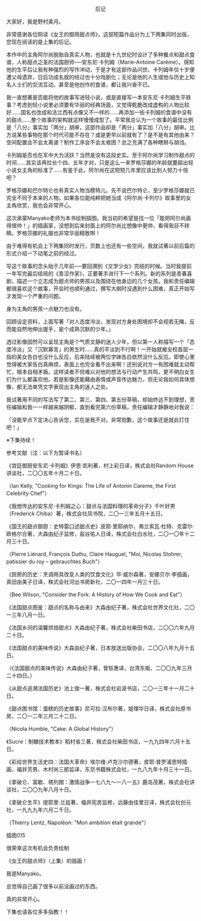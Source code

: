 <p align="center">后记</p>

大家好，我是野村美月。

非常感谢各位购读《女王的御用甜点师》。这部短篇作品分为上下两集同时出版，您现在阅读的是上集的后记。

本作中的主角阿尔尚脱胎自真实人物，也就是十九世纪时设计了多种餐点和甜点食谱，人称甜点之圣的法国厨师──安东尼‧卡列姆（Marie-Antoine Carême）。得知他的生平后让我有种强烈的写作冲动，于是才有这部作品问世。卡列姆年仅十岁便遭父母遗弃，日后功成名就的经过也十分戏剧化；无论是他的人生或他与历史上知名人士们的交流互动，甚至是他创作的食谱，都让我兴奋不已。

我一直想著是否能将他的故事写进轻小说，或是直接写一本安东尼‧卡列姆生平轶事？考虑到轻小说里必须要有华丽的经典场面，又觉得乾脆改成虚构的人物比较好……国名也改成和法兰西有点像又不一样的……再添加一些卡列姆的食谱中没有的甜点……整个故事的架构就这样慢慢成型了。平常我总认为一个故事的最佳比例是「八分」事实加「两分」胡审，这部作品却是「两分」事实加「八分」胡审。比方说某些事物在那个时代可能不存在？或是更早以前就有了？是不是有其他由来？空间配置会不会太离谱？制作工序会不会太艰困？总之充满了各种瞎掰与胡诌。

卡列姆是否也在军中大为活跃？当然是没有这段史实。至于阿尔尚学习制作甜点的时间……其实该再拉长个四、五年才对，只是这么一来罗格莎娜的年龄就要超出轻小说女主角的标准了……有鉴于此，阿尔尚在这短短几年里应该比别人努力十倍吧？

罗格莎娜和巴尔特仑也有真实人物当模特儿。先不说巴尔特仑，至少罗格莎娜就已完全不同于本来的人物。如果各位能纯粹把她当成《阿尔尚‧卡列尔》故事里的女主角欣赏，我也会非常开心。

这次承蒙Manyako老师为本书绘制插图。我当初的希望是找一位「能把阿尔尚画得很帅！」的插画家，没想到后来封面上的阿尔尚比想像中更帅，看得我目不转睛。罗格莎娜的礼服也非常华丽精致啊！

由于难得有机会上下两集同时发行，页数上也还有一些空间，我就试著以前后篇的形式介绍一下动笔之前的经过。

写这个故事的念头始于几年前──要回溯到《文学少女》完结的时候。当时我提前一年写完最后结局的《青涩作家》，正要著手进行下一个系列。新的系列是青春喜剧，描述一个立志成为甜点师的男孩以及围绕在他身边的几个女孩。我和责任编辑都很喜欢这个故事，开会时也顺利通过，撰写大纲时没遇到什么困难，真正开始写才发现一个严重的问题。

身为主角的男孩一点魅力也没有。

回顾设定资料，上面写著「对人态度冷淡，发现对方身处困境却不会视若无睹，反而能自然地伸出援手，是个成熟沉默的少年。」

透过影像固然可以呈现主角是个气质文静的迷人少年，但以第一人称描写一个「态度冷淡」又「沉默寡言」的男生时……真的平淡到不行啊！一开始就被全校首屈一指的美女告白也没什么反应，后来陆续被两位学妹告白依然没什么反应。即使心里觉得被大家告白真麻烦，表面上也完全看不出来啊！还别说对方一有困难就主动帮忙，根本自相矛盾。这样读者不但难以对他的想法与行动产生共鸣，更不明白女生们为什么都喜欢他。若是影像还能藉由表情或声音传达魅力，但无论我如何具体想像，都无法单凭文字表现出主角的迷人之处。

我试著用不同的写法写了第二、第三、第四、第五份草稿，却始终达不到理想，责任编辑和我一一样越来越阴郁，直到看完第六份草稿，责任编辑才静静地对我说：

「没能早点下定决心告诉您，实在是我不对。非常抱歉，这个故事还是就此打住吧！」

※下集待续！

参考文献（注：以下为暂译书名）

《宫廷御厨安东尼‧卡列姆》伊恩‧凯利著，村上彩日译，株式会社Random House讲谈社，二〇〇五年十月二十日。

（Ian Kelly, "Cooking for Kings: The Life of Antonin Careme, the First Celebrity Chef"）

《我想传达的安东尼‧卡列姆之心：甜点与法国料理的革命分子》千叶好男（Frederick Chiba）著，株式会社凤书院，二〇一三年五月十五日。

《国王的甜点御厨：史特雷口述甜点史》皮耶‧里耶纳尔、弗兰索瓦‧杜特、克雷尔‧欧格尔合著，大森由纪子监修，盐谷佑人日译，株式会社白水社，二〇一〇年十二月三十日。

（Pierre Liénard, François Duthu, Claire Hauguel, "Moi, Nicolas Stohrer, patissier du roy – gebrauchtes Buch"）

《厨房的历史：烹调用具改变人类的饮食文化》毕‧威尔森著，安娜贝尔‧李插画，真田由美子日译，株式会社河出书房新社，二〇一四年一月三十日。

（Bee Wilson, "Consider the Fork: A History of How We Cook and Eat"）

《法国甜点图鉴：甜点的名称与由来》大森由纪子著，株式会社世界文化社，二〇一三年八月一日。

《法国乡间的温馨烘焙甜点》大森由纪子著，株式会社柴田书店，二〇〇六年九月二十日。

《法国甜点的美味传说》大森由纪子著，日本放送出版协会，二〇〇八年九月十五日。

（《法国甜点的美味传说》大森由纪子著，曾铄惠译，台湾东贩，二〇〇九年三月二十四日。）

《从甜点追溯法国历史》池上俊一著，株式会社岩波书店，二〇一三年十一月二十日。

《甜点图书馆：蛋糕的历史故事》尼可拉‧汉布尔著，堤理华日译，株式会社原书房，二〇一二年三月二十二日。

（Nicola Humble, "Cake: A Global History"）

《Sucre：制糖技术教本》稻村省三著，株式会社柴田书店，一九九四年六月十五日。

《彩绘世界生活史四：法国大革命》埃尔维‧卢克沙尔德著，皮耶‧普罗浦思特插画，福井芳男、木村尚三郎监译，东京书籍株式会社，一九八九年十月三十一日。

《拿破仑、富歇、塔列朗：激情战争一七八九～一八一五》鹿岛茂著，株式会社讲谈社，二〇〇九年八月十日。

《拿破仑生平》提耶里‧兰兹著，福井宪彦监修，远藤由佳里日译，株式会社创元社，一九九九年六月二千日。

（Thierry Lentz, Napoléon: "Mon ambition était grande"）

插图015

很荣幸这次有机会负责绘制

《女王的甜点师》（上集）的插画！

我是Manyako。

总觉得自己画了很多以前没画过的东西。

真的非常开心。

下集也请各位多多指教！！

